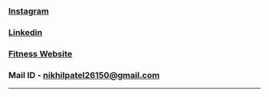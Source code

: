 ### <a href="https://www.instagram.com/niikhilpatel" target="_blank">Instagram</a>
### <a href="https://www.linkedin.com/in/niikhilpatel/" target="_blank">Linkedin</a>
### <a href="https://niikhilpatel.github.io/tri-fitness/" target="_blank">Fitness Website</a>
### Mail ID - nikhilpatel26150@gmail.com
<hr>
